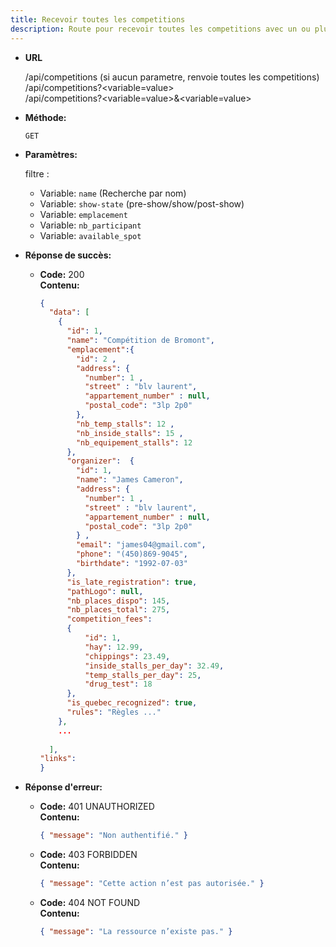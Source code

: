 ```yaml
---
title: Recevoir toutes les competitions
description: Route pour recevoir toutes les competitions avec un ou plusieurs filtres ou sans filtre.
---
```


* **URL**

  /api/competitions (si aucun parametre, renvoie toutes les competitions)<br>
  /api/competitions?<variable=value><br>
  /api/competitions?<variable=value>&<variable=value>

* **Méthode:**
  
  `GET`

* **Paramètres:**
  
    filtre :
    - Variable: `name` (Recherche par nom)
    - Variable: `show-state` (pre-show/show/post-show)
    - Variable: `emplacement`
    - Variable: `nb_participant`
    - Variable: `available_spot`

* **Réponse de succès:**
  
  * **Code:** 200 <br />
    **Contenu:** 
    ```json
    {
      "data": [ 
        {
          "id": 1,
          "name": "Compétition de Bromont",
          "emplacement":{
            "id": 2 ,
            "address": {
              "number": 1 ,
              "street" : "blv laurent",
              "appartement_number" : null,
              "postal_code": "3lp 2p0"
            },
            "nb_temp_stalls": 12 ,
            "nb_inside_stalls": 15 ,
            "nb_equipement_stalls": 12 
          },
          "organizer":  {
            "id": 1,
            "name": "James Cameron",
            "address": {
              "number": 1 ,
              "street" : "blv laurent",
              "appartement_number" : null,
              "postal_code": "3lp 2p0"
            } ,
            "email": "james04@gmail.com",
            "phone": "(450)869-9045",
            "birthdate": "1992-07-03" 
          },
          "is_late_registration": true,
          "pathLogo": null,
          "nb_places_dispo": 145,
          "nb_places_total": 275,
          "competition_fees": 
          {
              "id": 1,
              "hay": 12.99,
              "chippings": 23.49,
              "inside_stalls_per_day": 32.49,
              "temp_stalls_per_day": 25,
              "drug_test": 18
          },
          "is_quebec_recognized": true,
          "rules": "Règles ..."
        },
        ...
        
      ],
    "links": 
    }
    ```

* **Réponse d'erreur:**

  * **Code:** 401 UNAUTHORIZED <br />
    **Contenu:** 
    ```json
    { "message": "Non authentifié." }
    ```

  * **Code:** 403 FORBIDDEN <br />
    **Contenu:** 
    ```json
    { "message": "Cette action n’est pas autorisée." }
    ```

  * **Code:** 404 NOT FOUND <br />
    **Contenu:** 
    ```json
    { "message": "La ressource n’existe pas." }
    ```
